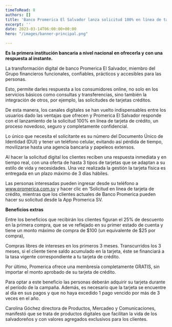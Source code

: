 ```yaml
---
timeToRead: 8
authors: []
title: 'Banco Promerica El Salvador lanza solicitud 100% en línea de tarjeta de crédito '
excerpt: ''
date: 2023-03-14T06:00:00+00:00
hero: "/images/banner-principal.png"

---
```

**Es la primera institución bancaria a nivel nacional en ofrecerla y con una respuesta al instante.**

La transformación digital de banco Promerica El Salvador, miembro del Grupo financieros funcionales, confiables, prácticos y accesibles para las personas.

Esto, permite darles respuesta a los consumidores online, no solo en los servicios básicos como consultas y transferencias, sino también la integración de otros, por ejemplo, las solicitudes de tarjetas créditos.

De esta manera, los canales digitales se han vuelto indispensables entre los usuarios dado las ventajas que ofrecen y Promerica El Salvador responde con el lanzamiento de la solicitud 100% en línea de tarjeta de crédito, un proceso novedoso, seguro y completamente confidencial.

Lo único que necesita el solicitante es su número del Documento Único de Identidad (DUI) y tener un teléfono celular, evitando así pérdida de tiempo, movilizarse hasta una agencia bancaria y papeleos extensos.

Al hacer la solicitud digital los clientes reciben una respuesta inmediata y en tiempo real, con una oferta de hasta 3 tipos de tarjetas que se adaptan a su estilo de vida y necesidades. Una vez realizada la gestión la tarjeta física es entregada en un plazo máximo de 3 días hábiles.

Las personas interesadas pueden ingresar desde su teléfono a www.promerica.com.sv y hacer clic en ‘Solicitud en línea de tarjeta de crédito, mientras que los clientes actuales de Banco Promerica pueden hacer su solicitud desde la App Promerica SV.

**Beneficios extras**

Entre los beneficios que recibirán los clientes figuran el 25% de descuento en la primera compra, que se ve reflejado en su primer estado de cuenta y tiene un monto máximo de compra de $100 (un equivalente de $25 por compra),

Compras libres de intereses en los primeros 3 meses. Transcurridos los 3 meses, si el cliente tiene saldo acumulado en la tarjeta, éste se financiará a la tasa vigente correspondiente a tu tarjeta de crédito.

Por último, Promerica ofrece una membresía completamente GRATIS, sin importar el monto aprobado de su tarjeta de crédito.

Para optar a este beneficio las personas deberán adquirir su tarjeta durante el período de la campaña. Además, es necesario que la tarjeta se encuentre al día en sus pagos y que no haya excedido 1 pago vencido por más de 3 veces en el año.

Carolina Góchez directora de Productos, Mercadeo y Comunicaciones, manifestó que se trata de productos digitales que facilitan la vida de los salvadoreños y con valores agregados exclusivos para los clientes.